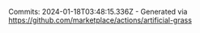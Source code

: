 Commits: 2024-01-18T03:48:15.336Z - Generated via https://github.com/marketplace/actions/artificial-grass
<br>
